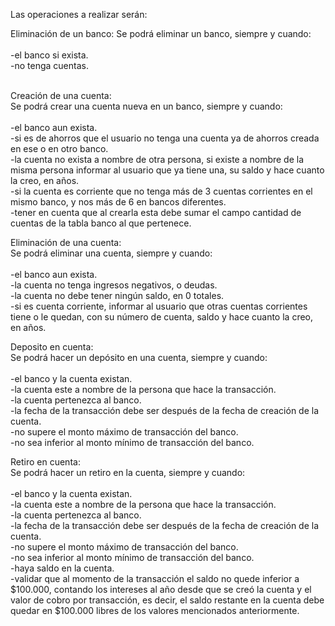 Las operaciones a realizar serán:

Eliminación de un banco:
Se podrá eliminar un banco, siempre y cuando: <br > <br >
-el banco si exista. <br >
-no tenga cuentas. <br ><br >

Creación de una cuenta:<br >
Se podrá crear una cuenta nueva en un banco, siempre y cuando: <br ><br >
-el banco aun exista.<br >
-si es de ahorros que el usuario no tenga una cuenta ya de ahorros creada en ese o en otro banco.<br >
-la cuenta no exista a nombre de otra persona, si existe a nombre de la misma persona informar al usuario que ya tiene una, su saldo y hace cuanto la creo, en años.<br >
-si la cuenta es corriente que no tenga más de 3 cuentas corrientes en el mismo banco, y nos más de 6 en bancos diferentes.<br >
-tener en cuenta que al crearla esta debe sumar el campo cantidad de cuentas de la tabla banco al que pertenece.<br >

Eliminación de una cuenta:<br >
Se podrá eliminar una cuenta, siempre y cuando:<br ><br >
-el banco aun exista.<br >
-la cuenta no tenga ingresos negativos, o deudas.<br >
-la cuenta no debe tener ningún saldo, en 0 totales.<br >
-si es cuenta corriente, informar al usuario que otras cuentas corrientes tiene o le quedan, con su número de cuenta, saldo y hace cuanto la creo, en años.<br >
 
Deposito en cuenta:<br >
Se podrá hacer un depósito en una cuenta, siempre y cuando:<br ><br >
-el banco y la cuenta existan.<br >
-la cuenta este a nombre de la persona que hace la transacción.<br >
-la cuenta pertenezca al banco.<br >
-la fecha de la transacción debe ser después de la fecha de creación de la cuenta.<br >
-no supere el monto máximo de transacción del banco.<br >
-no sea inferior al monto mínimo de transacción del banco.<br >

Retiro en cuenta:<br >
Se podrá hacer un retiro en la cuenta, siempre y cuando:<br ><br >
-el banco y la cuenta existan.<br >
-la cuenta este a nombre de la persona que hace la transacción.<br >
-la cuenta pertenezca al banco.<br >
-la fecha de la transacción debe ser después de la fecha de creación de la cuenta.<br >
-no supere el monto máximo de transacción del banco.<br >
-no sea inferior al monto mínimo de transacción del banco.<br >
-haya saldo en la cuenta.<br >
-validar que al momento de la transacción el saldo no quede inferior a $100.000, contando los intereses al año desde que se creó la cuenta y el valor de cobro por transacción, es decir, el saldo restante en la cuenta debe quedar en $100.000 libres de los valores mencionados anteriormente.<br >
